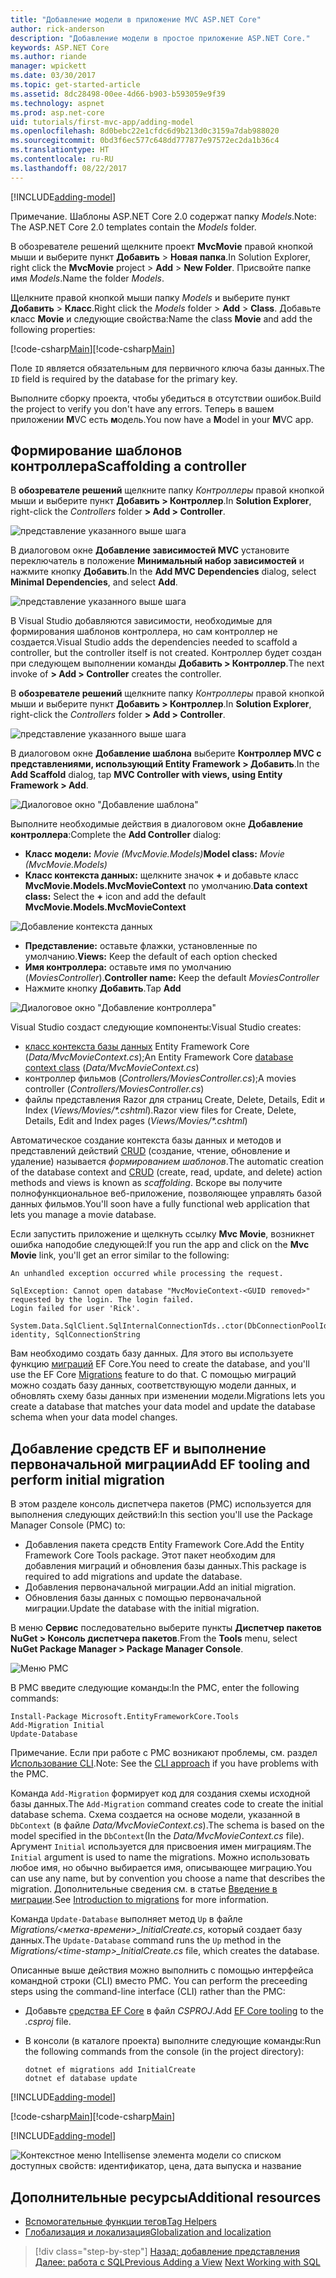 ```yaml
---
title: "Добавление модели в приложение MVC ASP.NET Core"
author: rick-anderson
description: "Добавление модели в простое приложение ASP.NET Core."
keywords: ASP.NET Core
ms.author: riande
manager: wpickett
ms.date: 03/30/2017
ms.topic: get-started-article
ms.assetid: 8dc28498-00ee-4d66-b903-b593059e9f39
ms.technology: aspnet
ms.prod: asp.net-core
uid: tutorials/first-mvc-app/adding-model
ms.openlocfilehash: 8d0bebc22e1cfdc6d9b213d0c3159a7dab988020
ms.sourcegitcommit: 0bd3f6ec577c648dd777877e97572ec2da1b36c4
ms.translationtype: HT
ms.contentlocale: ru-RU
ms.lasthandoff: 08/22/2017
---
```

[!INCLUDE[adding-model](../../includes/mvc-intro/adding-model1.md)]

<span data-ttu-id="13a41-104">Примечание. Шаблоны ASP.NET Core 2.0 содержат папку *Models*.</span><span class="sxs-lookup"><span data-stu-id="13a41-104">Note: The ASP.NET Core 2.0 templates contain the *Models* folder.</span></span>

<span data-ttu-id="13a41-105">В обозревателе решений щелкните проект **MvcMovie** правой кнопкой мыши и выберите пункт **Добавить** > **Новая папка**.</span><span class="sxs-lookup"><span data-stu-id="13a41-105">In Solution Explorer, right click the **MvcMovie** project > **Add** > **New Folder**.</span></span> <span data-ttu-id="13a41-106">Присвойте папке имя *Models*.</span><span class="sxs-lookup"><span data-stu-id="13a41-106">Name the folder *Models*.</span></span>

<span data-ttu-id="13a41-107">Щелкните правой кнопкой мыши папку *Models* и выберите пункт **Добавить** > **Класс**.</span><span class="sxs-lookup"><span data-stu-id="13a41-107">Right click the *Models* folder > **Add** > **Class**.</span></span> <span data-ttu-id="13a41-108">Добавьте класс **Movie** и следующие свойства:</span><span class="sxs-lookup"><span data-stu-id="13a41-108">Name the class **Movie** and add the following properties:</span></span>

<span data-ttu-id="13a41-109">[!code-csharp[Main](../../tutorials/first-mvc-app/start-mvc/sample/MvcMovie/Models/MovieNoEF.cs?name=snippet_1)]</span><span class="sxs-lookup"><span data-stu-id="13a41-109">[!code-csharp[Main](../../tutorials/first-mvc-app/start-mvc/sample/MvcMovie/Models/MovieNoEF.cs?name=snippet_1)]</span></span>

<span data-ttu-id="13a41-110">Поле `ID` является обязательным для первичного ключа базы данных.</span><span class="sxs-lookup"><span data-stu-id="13a41-110">The `ID` field is required by the database for the primary key.</span></span> 

<span data-ttu-id="13a41-111">Выполните сборку проекта, чтобы убедиться в отсутствии ошибок.</span><span class="sxs-lookup"><span data-stu-id="13a41-111">Build the project to verify you don't have any errors.</span></span> <span data-ttu-id="13a41-112">Теперь в вашем приложении **M**VC есть **м**одель.</span><span class="sxs-lookup"><span data-stu-id="13a41-112">You now have a **M**odel in your **M**VC app.</span></span>

## <a name="scaffolding-a-controller"></a><span data-ttu-id="13a41-113">Формирование шаблонов контроллера</span><span class="sxs-lookup"><span data-stu-id="13a41-113">Scaffolding a controller</span></span>

<span data-ttu-id="13a41-114">В **обозревателе решений** щелкните папку *Контроллеры* правой кнопкой мыши и выберите пункт **Добавить > Контроллер**.</span><span class="sxs-lookup"><span data-stu-id="13a41-114">In **Solution Explorer**, right-click the *Controllers* folder **> Add > Controller**.</span></span>

![представление указанного выше шага](adding-model/_static/add_controller.png)

<span data-ttu-id="13a41-116">В диалоговом окне **Добавление зависимостей MVC** установите переключатель в положение **Минимальный набор зависимостей** и нажмите кнопку **Добавить**.</span><span class="sxs-lookup"><span data-stu-id="13a41-116">In the **Add MVC Dependencies** dialog, select **Minimal Dependencies**, and select **Add**.</span></span>

![представление указанного выше шага](adding-model/_static/add_depend.png)

<span data-ttu-id="13a41-118">В Visual Studio добавляются зависимости, необходимые для формирования шаблонов контроллера, но сам контроллер не создается.</span><span class="sxs-lookup"><span data-stu-id="13a41-118">Visual Studio adds the dependencies needed to scaffold a controller, but the controller itself is not created.</span></span> <span data-ttu-id="13a41-119">Контроллер будет создан при следующем выполнении команды **Добавить > Контроллер**.</span><span class="sxs-lookup"><span data-stu-id="13a41-119">The next invoke of **> Add > Controller** creates the controller.</span></span> 

<span data-ttu-id="13a41-120">В **обозревателе решений** щелкните папку *Контроллеры* правой кнопкой мыши и выберите пункт **Добавить > Контроллер**.</span><span class="sxs-lookup"><span data-stu-id="13a41-120">In **Solution Explorer**, right-click the *Controllers* folder **> Add > Controller**.</span></span>

![представление указанного выше шага](adding-model/_static/add_controller.png)

<span data-ttu-id="13a41-122">В диалоговом окне **Добавление шаблона** выберите **Контроллер MVC с представлениями, использующий Entity Framework > Добавить**.</span><span class="sxs-lookup"><span data-stu-id="13a41-122">In the **Add Scaffold** dialog, tap **MVC Controller with views, using Entity Framework > Add**.</span></span>

![Диалоговое окно "Добавление шаблона"](adding-model/_static/add_scaffold2.png)

<span data-ttu-id="13a41-124">Выполните необходимые действия в диалоговом окне **Добавление контроллера**:</span><span class="sxs-lookup"><span data-stu-id="13a41-124">Complete the **Add Controller** dialog:</span></span>

* <span data-ttu-id="13a41-125">**Класс модели:** *Movie (MvcMovie.Models)*</span><span class="sxs-lookup"><span data-stu-id="13a41-125">**Model class:** *Movie (MvcMovie.Models)*</span></span>
* <span data-ttu-id="13a41-126">**Класс контекста данных:** щелкните значок **+** и добавьте класс **MvcMovie.Models.MvcMovieContext** по умолчанию.</span><span class="sxs-lookup"><span data-stu-id="13a41-126">**Data context class:** Select the **+** icon and add the default **MvcMovie.Models.MvcMovieContext**</span></span>

![Добавление контекста данных](adding-model/_static/dc.png)

* <span data-ttu-id="13a41-128">**Представление:** оставьте флажки, установленные по умолчанию.</span><span class="sxs-lookup"><span data-stu-id="13a41-128">**Views:** Keep the default of each option checked</span></span>
* <span data-ttu-id="13a41-129">**Имя контроллера:** оставьте имя по умолчанию (*MoviesController*).</span><span class="sxs-lookup"><span data-stu-id="13a41-129">**Controller name:** Keep the default *MoviesController*</span></span>
* <span data-ttu-id="13a41-130">Нажмите кнопку **Добавить**.</span><span class="sxs-lookup"><span data-stu-id="13a41-130">Tap **Add**</span></span>

![Диалоговое окно "Добавление контроллера"](adding-model/_static/add_controller2.png)

<span data-ttu-id="13a41-132">Visual Studio создаст следующие компоненты:</span><span class="sxs-lookup"><span data-stu-id="13a41-132">Visual Studio creates:</span></span>

* <span data-ttu-id="13a41-133">[класс контекста базы данных](xref:data/ef-mvc/intro#create-the-database-context) Entity Framework Core (*Data/MvcMovieContext.cs*);</span><span class="sxs-lookup"><span data-stu-id="13a41-133">An Entity Framework Core [database context class](xref:data/ef-mvc/intro#create-the-database-context) (*Data/MvcMovieContext.cs*)</span></span>
* <span data-ttu-id="13a41-134">контроллер фильмов (*Controllers/MoviesController.cs*);</span><span class="sxs-lookup"><span data-stu-id="13a41-134">A movies controller (*Controllers/MoviesController.cs*)</span></span>
* <span data-ttu-id="13a41-135">файлы представления Razor для страниц Create, Delete, Details, Edit и Index (*Views/Movies/&ast;.cshtml*).</span><span class="sxs-lookup"><span data-stu-id="13a41-135">Razor view files for Create, Delete, Details, Edit and Index pages (*Views/Movies/&ast;.cshtml*)</span></span>

<span data-ttu-id="13a41-136">Автоматическое создание контекста базы данных и методов и представлений действий [CRUD](https://en.wikipedia.org/wiki/Create,_read,_update_and_delete) (создание, чтение, обновление и удаление) называется *формированием шаблонов*.</span><span class="sxs-lookup"><span data-stu-id="13a41-136">The automatic creation of the database context and [CRUD](https://en.wikipedia.org/wiki/Create,_read,_update_and_delete) (create, read, update, and delete) action methods and views is known as *scaffolding*.</span></span> <span data-ttu-id="13a41-137">Вскоре вы получите полнофункциональное веб-приложение, позволяющее управлять базой данных фильмов.</span><span class="sxs-lookup"><span data-stu-id="13a41-137">You'll soon have a fully functional web application that lets you manage a movie database.</span></span>

<span data-ttu-id="13a41-138">Если запустить приложение и щелкнуть ссылку **Mvc Movie**, возникнет ошибка наподобие следующей:</span><span class="sxs-lookup"><span data-stu-id="13a41-138">If you run the app and click on the **Mvc Movie** link, you'll get an error similar to the following:</span></span>

```
An unhandled exception occurred while processing the request.

SqlException: Cannot open database "MvcMovieContext-<GUID removed>" requested by the login. The login failed.
Login failed for user 'Rick'.

System.Data.SqlClient.SqlInternalConnectionTds..ctor(DbConnectionPoolIdentity identity, SqlConnectionString 
```

<span data-ttu-id="13a41-139">Вам необходимо создать базу данных. Для этого вы используете функцию [миграций](xref:data/ef-mvc/migrations) EF Core.</span><span class="sxs-lookup"><span data-stu-id="13a41-139">You need to create the database, and you'll use the EF Core [Migrations](xref:data/ef-mvc/migrations) feature to do that.</span></span> <span data-ttu-id="13a41-140">С помощью миграций можно создать базу данных, соответствующую модели данных, и обновлять схему базы данных при изменении модели.</span><span class="sxs-lookup"><span data-stu-id="13a41-140">Migrations lets you create a database that matches your data model and update the database schema when your data model changes.</span></span>

## <a name="add-ef-tooling-and-perform-initial-migration"></a><span data-ttu-id="13a41-141">Добавление средств EF и выполнение первоначальной миграции</span><span class="sxs-lookup"><span data-stu-id="13a41-141">Add EF tooling and perform initial migration</span></span>

<span data-ttu-id="13a41-142">В этом разделе консоль диспетчера пакетов (PMC) используется для выполнения следующих действий:</span><span class="sxs-lookup"><span data-stu-id="13a41-142">In this section you'll use the Package Manager Console (PMC) to:</span></span>

* <span data-ttu-id="13a41-143">Добавления пакета средств Entity Framework Core.</span><span class="sxs-lookup"><span data-stu-id="13a41-143">Add the Entity Framework Core Tools package.</span></span> <span data-ttu-id="13a41-144">Этот пакет необходим для добавления миграций и обновления базы данных.</span><span class="sxs-lookup"><span data-stu-id="13a41-144">This package is required to add migrations and update the database.</span></span>
* <span data-ttu-id="13a41-145">Добавления первоначальной миграции.</span><span class="sxs-lookup"><span data-stu-id="13a41-145">Add an initial migration.</span></span>
* <span data-ttu-id="13a41-146">Обновления базы данных с помощью первоначальной миграции.</span><span class="sxs-lookup"><span data-stu-id="13a41-146">Update the database with the initial migration.</span></span>

<span data-ttu-id="13a41-147">В меню **Сервис** последовательно выберите пункты **Диспетчер пакетов NuGet > Консоль диспетчера пакетов**.</span><span class="sxs-lookup"><span data-stu-id="13a41-147">From the **Tools** menu, select **NuGet Package Manager > Package Manager Console**.</span></span>

<!-- following image shared with uid: tutorials/razor-pages/model -->
  ![Меню PMC](adding-model/_static/pmc.png)

<span data-ttu-id="13a41-149">В PMC введите следующие команды:</span><span class="sxs-lookup"><span data-stu-id="13a41-149">In the PMC, enter the following commands:</span></span>

``` PMC
Install-Package Microsoft.EntityFrameworkCore.Tools
Add-Migration Initial
Update-Database
```

<span data-ttu-id="13a41-150">Примечание. Если при работе с PMC возникают проблемы, см. раздел [Использование CLI](#cli).</span><span class="sxs-lookup"><span data-stu-id="13a41-150">Note: See the [CLI approach](#cli) if you have problems with the PMC.</span></span>

<span data-ttu-id="13a41-151">Команда `Add-Migration` формирует код для создания схемы исходной базы данных.</span><span class="sxs-lookup"><span data-stu-id="13a41-151">The `Add-Migration` command creates code to create the initial database schema.</span></span> <span data-ttu-id="13a41-152">Схема создается на основе модели, указанной в `DbContext` (в файле *Data/MvcMovieContext.cs*).</span><span class="sxs-lookup"><span data-stu-id="13a41-152">The schema is based on the model specified in the `DbContext`(In the *Data/MvcMovieContext.cs* file).</span></span> <span data-ttu-id="13a41-153">Аргумент `Initial` используется для присвоения имен миграциям.</span><span class="sxs-lookup"><span data-stu-id="13a41-153">The `Initial` argument is used to name the migrations.</span></span> <span data-ttu-id="13a41-154">Можно использовать любое имя, но обычно выбирается имя, описывающее миграцию.</span><span class="sxs-lookup"><span data-stu-id="13a41-154">You can use any name, but by convention you choose a name that describes the migration.</span></span> <span data-ttu-id="13a41-155">Дополнительные сведения см. в статье [Введение в миграции](xref:data/ef-mvc/migrations#introduction-to-migrations).</span><span class="sxs-lookup"><span data-stu-id="13a41-155">See [Introduction to migrations](xref:data/ef-mvc/migrations#introduction-to-migrations) for more information.</span></span>

<span data-ttu-id="13a41-156">Команда `Update-Database` выполняет метод `Up` в файле *Migrations/\<метка-времени>_InitialCreate.cs*, который создает базу данных.</span><span class="sxs-lookup"><span data-stu-id="13a41-156">The `Update-Database` command runs the `Up` method in the *Migrations/\<time-stamp>_InitialCreate.cs* file, which creates the database.</span></span>

<span data-ttu-id="13a41-157"><a name="cli"></a> Описанные выше действия можно выполнить с помощью интерфейса командной строки (CLI) вместо PMC.</span><span class="sxs-lookup"><span data-stu-id="13a41-157"><a name="cli"></a> You can perform the preceeding steps using the command-line interface (CLI) rather than the PMC:</span></span>

* <span data-ttu-id="13a41-158">Добавьте [средства EF Core](xref:data/ef-mvc/migrations#entity-framework-core-nuget-packages-for-migrations) в файл *CSPROJ*.</span><span class="sxs-lookup"><span data-stu-id="13a41-158">Add [EF Core tooling](xref:data/ef-mvc/migrations#entity-framework-core-nuget-packages-for-migrations) to the *.csproj* file.</span></span>
* <span data-ttu-id="13a41-159">В консоли (в каталоге проекта) выполните следующие команды:</span><span class="sxs-lookup"><span data-stu-id="13a41-159">Run the following commands from the console (in the project directory):</span></span>

  ```console
  dotnet ef migrations add InitialCreate
  dotnet ef database update
  ```     
  

[!INCLUDE[adding-model](../../includes/mvc-intro/adding-model3.md)]

<span data-ttu-id="13a41-160">[!code-csharp[Main](../../tutorials/first-mvc-app/start-mvc/sample/MvcMovie/Startup.cs?name=ConfigureServices&highlight=6-7)]</span><span class="sxs-lookup"><span data-stu-id="13a41-160">[!code-csharp[Main](../../tutorials/first-mvc-app/start-mvc/sample/MvcMovie/Startup.cs?name=ConfigureServices&highlight=6-7)]</span></span>

[!INCLUDE[adding-model](../../includes/mvc-intro/adding-model4.md)]

![Контекстное меню Intellisense элемента модели со списком доступных свойств: идентификатор, цена, дата выпуска и название](adding-model/_static/ints.png)

## <a name="additional-resources"></a><span data-ttu-id="13a41-162">Дополнительные ресурсы</span><span class="sxs-lookup"><span data-stu-id="13a41-162">Additional resources</span></span>

* [<span data-ttu-id="13a41-163">Вспомогательные функции тегов</span><span class="sxs-lookup"><span data-stu-id="13a41-163">Tag Helpers</span></span>](xref:mvc/views/tag-helpers/intro)
* [<span data-ttu-id="13a41-164">Глобализация и локализация</span><span class="sxs-lookup"><span data-stu-id="13a41-164">Globalization and localization</span></span>](xref:fundamentals/localization)

>[!div class="step-by-step"]
<span data-ttu-id="13a41-165">[Назад: добавление представления](adding-view.md)
[Далее: работа с SQL](working-with-sql.md)</span><span class="sxs-lookup"><span data-stu-id="13a41-165">[Previous Adding a View](adding-view.md)
[Next Working with SQL](working-with-sql.md)</span></span>  
